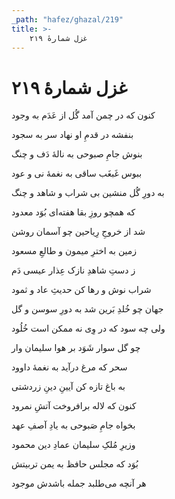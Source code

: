 ```yaml
---
_path: "hafez/ghazal/219"
title: >-
    غزل شمارهٔ ۲۱۹
---
```

# غزل شمارهٔ ۲۱۹

<div class="b" id="bn1"><div class="m1"><p>کنون که در چمن آمد گُل از عَدَم به وجود</p></div>
<div class="m2"><p>بنفشه در قدمِ او نهاد سر به سجود</p></div></div>
<div class="b" id="bn2"><div class="m1"><p>بنوش جامِ صبوحی به نالهٔ دَف و چنگ</p></div>
<div class="m2"><p>ببوس غَبغَب ساقی به نغمهٔ نی و عود</p></div></div>
<div class="b" id="bn3"><div class="m1"><p>به دورِ گُل منشین بی شراب و شاهد و چنگ</p></div>
<div class="m2"><p>که همچو روزِ بقا هفته‌ای بُوَد معدود</p></div></div>
<div class="b" id="bn4"><div class="m1"><p>شد از خروجِ رِیاحین چو آسمان روشن</p></div>
<div class="m2"><p>زمین به اخترِ میمون و طالعِ مسعود</p></div></div>
<div class="b" id="bn5"><div class="m1"><p>ز دستِ شاهدِ نازک عِذار عیسی دَم</p></div>
<div class="m2"><p>شراب نوش و رها کن حدیثِ عاد و ثمود</p></div></div>
<div class="b" id="bn6"><div class="m1"><p>جهان چو خُلدِ بَرین شد به دورِ سوسن و گل</p></div>
<div class="m2"><p>ولی چه سود که در وِی نه ممکن است خُلُود</p></div></div>
<div class="b" id="bn7"><div class="m1"><p>چو گل سوار شَوَد بر هوا سلیمان وار</p></div>
<div class="m2"><p>سحر که مرغ درآید به نغمهٔ داوود</p></div></div>
<div class="b" id="bn8"><div class="m1"><p>به باغ تازه کن آیینِ دینِ زردشتی</p></div>
<div class="m2"><p>کنون که لاله برافروخت آتشِ نمرود</p></div></div>
<div class="b" id="bn9"><div class="m1"><p>بخواه جامِ صَبوحی به یادِ آصفِ عهد</p></div>
<div class="m2"><p>وزیرِ مُلکِ سلیمان عمادِ دین محمود</p></div></div>
<div class="b" id="bn10"><div class="m1"><p>بُوَد که مجلس حافظ به یمن تربیتش</p></div>
<div class="m2"><p>هر آنچه می‌طلبد جمله باشدش موجود</p></div></div>
